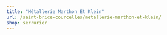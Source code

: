 ```yaml
---
title: "Métallerie Marthon Et Klein"
url: /saint-brice-courcelles/metallerie-marthon-et-klein/
shop: serrurier
---
```

